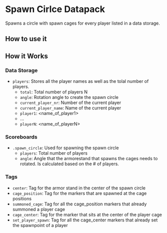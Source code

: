 # Spawn Cirlce Datapack
Spawns a circle  with spawn cages for every player listed in a data storage.

## How to use it


## How it Works

### Data Storage
- `players`: Stores all the player names as well as the tolal number of players.
    - `total`: Total number of players N
    - `angle`: Rotation angle to create the spawn circle
    - `current_player_nr`: Number of the current player
    - `current_player_name`: Name of the current player
    - `player1`: <name_of_player1>
    - ...
    - `playerN`:  <name_of_playerN>

### Scoreboards
- `.spawn_circle`: Used for spawning the spawn circle
    - `players`: Total number of players 
    - `angle`: Angle that the armorestand that spawns the cages needs to rotated. Is calculated based on the # of players.


### Tags
- `center`: Tag for the armor stand in the center of the spawn circle
- `cage_position`: Tag for the markers that are spawned at the cage positions
- `summoned_cage`: Tag for all the cage_position markers that already summoned a player cage
- `cage_center`: Tag for the marker that sits at the center of the player cage
- `set_player_spawn`: Tag for all the cage_center markers that already set the spawnpoint of a player